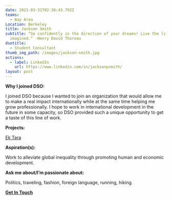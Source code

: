 ```yaml
---
date: 2021-03-31T02:38:43.792Z
teams:
  - Bay Area
Location: Berkeley
title: Jackson Smith
subtitle: “Go confidently in the direction of your dreams! Live the life you've
  imagined.” -Henry David Thoreau
dsotitle:
  - Student Consultant
thumb_img_path: /images/jackson-smith.jpg
actions:
  - label: LinkedIn
    url: https://www.linkedin.com/in/jacksonpsmith/
layout: post
---
```

**Why I joined DSO:** 

<!--StartFragment-->

I joined DSO because I wanted to join an organization that would allow me to make a real impact internationally while at the same time helping me grow professionally. I hope to work in international development in the future in some capacity, so DSO provided such a unique opportunity to get a taste of this line of work.

<!--EndFragment-->

**Projects:**

[Ek Tara](https://ektara.org.in/)

**Aspiration(s):** 

<!--StartFragment-->

Work to alleviate global inequality through promoting human and economic development.

<!--EndFragment-->

**Ask me about/I’m passionate about:** 

<!--StartFragment-->

Politics, traveling, fashion, foreign language, running, hiking.

<!--EndFragment-->

**[Get In Touch](mailto:jsmith@dsoglobal.org)**